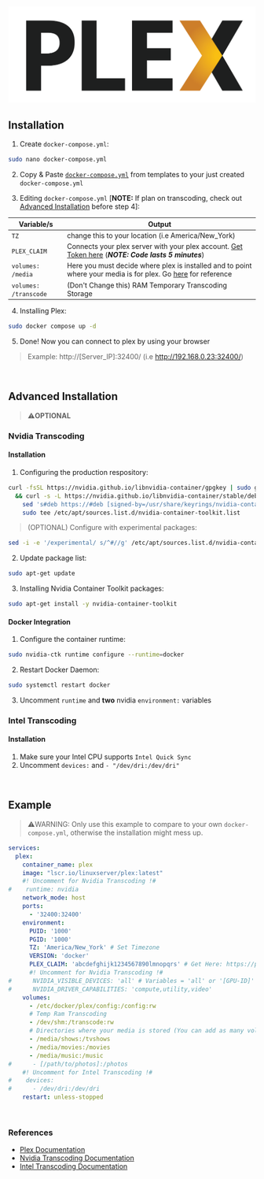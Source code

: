 ![image](https://github.com/Bratato/templates/blob/main/docker-compose/plex/Plex-Logo.png)

## Installation ##

1. Create `docker-compose.yml`:
```bash
sudo nano docker-compose.yml
```

2. Copy & Paste [`docker-compose.yml`](https://github.com/Bratato/templates/blob/main/docker-compose/plex/docker-compose.yml) from templates to your just created `docker-compose.yml`

4. Editing `docker-compose.yml` [**NOTE:** If plan on transcoding, check out [Advanced Installation](https://github.com/Bratato/templates/blob/main/docker-compose/plex/README.md#advanced-installation) before step 4]:

| Variable/s | Output |
| ---------- | ------ |
| `TZ` | change this to your location (i.e America/New_York) |
| `PLEX_CLAIM` | Connects your plex server with your plex account. [Get Token here](https://plex.tv/claim) (***NOTE: Code lasts 5 minutes***) |
| `volumes: /media` | Here you must decide where plex is installed and to point where your media is for plex. Go [here](https://github.com/Bratato/templates/tree/main/docker-compose/plex#example) for reference |
| `volumes: /transcode` | (Don't Change this) RAM Temporary Transcoding Storage | 

4. Installing Plex:
```bash
sudo docker compose up -d
```

5. Done! Now you can connect to plex by using your browser
> Example: http://[Server_IP]:32400/ (i.e http://192.168.0.23:32400/)

<br>

## Advanced Installation ##
> ⚠️**OPTIONAL**

### Nvidia Transcoding ###

#### Installation ####
1. Configuring the production respository:
```bash
curl -fsSL https://nvidia.github.io/libnvidia-container/gpgkey | sudo gpg --dearmor -o /usr/share/keyrings/nvidia-container-toolkit-keyring.gpg \
  && curl -s -L https://nvidia.github.io/libnvidia-container/stable/deb/nvidia-container-toolkit.list | \
    sed 's#deb https://#deb [signed-by=/usr/share/keyrings/nvidia-container-toolkit-keyring.gpg] https://#g' | \
    sudo tee /etc/apt/sources.list.d/nvidia-container-toolkit.list
```
> (OPTIONAL) Configure with experimental packages:
```bash
sed -i -e '/experimental/ s/^#//g' /etc/apt/sources.list.d/nvidia-container-toolkit.list
```
2. Update package list:
```bash
sudo apt-get update
```
3. Installing Nvidia Container Toolkit packages:
```bash
sudo apt-get install -y nvidia-container-toolkit
```

#### Docker Integration ####
1. Configure the container runtime:
```bash
sudo nvidia-ctk runtime configure --runtime=docker
```
2. Restart Docker Daemon:
```bash
sudo systemctl restart docker
```
3. Uncomment `runtime` and **two** nvidia `environment:` variables

### Intel Transcoding ###

#### Installation ####
1. Make sure your Intel CPU supports `Intel Quick Sync`
2. Uncomment `devices:` and `- "/dev/dri:/dev/dri"`

<br>

## Example ## 
> ⚠️WARNING: Only use this example to compare to your own `docker-compose.yml`, otherwise the installation might mess up.
```yml
services:
  plex:
    container_name: plex
    image: "lscr.io/linuxserver/plex:latest"
    #! Uncomment for Nvidia Transcoding !#
#    runtime: nvidia
    network_mode: host
    ports:
      - '32400:32400'
    environment:
      PUID: '1000'
      PGID: '1000'
      TZ: 'America/New_York' # Set Timezone
      VERSION: 'docker'
      PLEX_CLAIM: 'abcdefghijk1234567890lmnopqrs' # Get Here: https://plex.tv/claim
      #! Uncomment for Nvidia Transcoding !#
#      NVIDIA_VISIBLE_DEVICES: 'all' # Variables = 'all' or '[GPU-ID]'
#      NVIDIA_DRIVER_CAPABILITIES: 'compute,utility,video'
    volumes:
      - /etc/docker/plex/config:/config:rw
      # Temp Ram Transcoding
      - /dev/shm:/transcode:rw
      # Directories where your media is stored (You can add as many volumes as you want, as long as they follow the format of the rest i.e for anime: "[/path/to/anime]:/anime"
      - /media/shows:/tvshows
      - /media/movies:/movies
      - /media/music:/music
#      - [/path/to/photos]:/photos
    #! Uncomment for Intel Transcoding !#
#    devices:
#      - /dev/dri:/dev/dri
    restart: unless-stopped
```

<br>

### References ###
- [Plex Documentation](https://github.com/linuxserver/docker-plex)
- [Nvidia Transcoding Documentation](https://docs.nvidia.com/datacenter/cloud-native/container-toolkit/latest/install-guide.html)
- [Intel Transcoding Documentation](https://github.com/linuxserver/docker-plex#hardware-acceleration)
